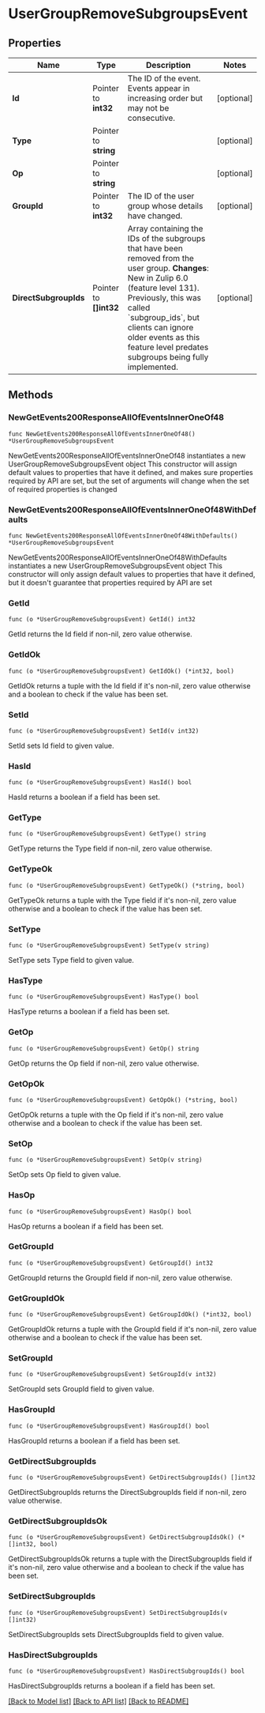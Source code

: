 # UserGroupRemoveSubgroupsEvent

## Properties

Name | Type | Description | Notes
------------ | ------------- | ------------- | -------------
**Id** | Pointer to **int32** | The ID of the event. Events appear in increasing order but may not be consecutive.  | [optional] 
**Type** | Pointer to **string** |  | [optional] 
**Op** | Pointer to **string** |  | [optional] 
**GroupId** | Pointer to **int32** | The ID of the user group whose details have changed.  | [optional] 
**DirectSubgroupIds** | Pointer to **[]int32** | Array containing the IDs of the subgroups that have been removed from the user group.  **Changes**: New in Zulip 6.0 (feature level 131). Previously, this was called &#x60;subgroup_ids&#x60;, but clients can ignore older events as this feature level predates subgroups being fully implemented.  | [optional] 

## Methods

### NewGetEvents200ResponseAllOfEventsInnerOneOf48

`func NewGetEvents200ResponseAllOfEventsInnerOneOf48() *UserGroupRemoveSubgroupsEvent`

NewGetEvents200ResponseAllOfEventsInnerOneOf48 instantiates a new UserGroupRemoveSubgroupsEvent object
This constructor will assign default values to properties that have it defined,
and makes sure properties required by API are set, but the set of arguments
will change when the set of required properties is changed

### NewGetEvents200ResponseAllOfEventsInnerOneOf48WithDefaults

`func NewGetEvents200ResponseAllOfEventsInnerOneOf48WithDefaults() *UserGroupRemoveSubgroupsEvent`

NewGetEvents200ResponseAllOfEventsInnerOneOf48WithDefaults instantiates a new UserGroupRemoveSubgroupsEvent object
This constructor will only assign default values to properties that have it defined,
but it doesn't guarantee that properties required by API are set

### GetId

`func (o *UserGroupRemoveSubgroupsEvent) GetId() int32`

GetId returns the Id field if non-nil, zero value otherwise.

### GetIdOk

`func (o *UserGroupRemoveSubgroupsEvent) GetIdOk() (*int32, bool)`

GetIdOk returns a tuple with the Id field if it's non-nil, zero value otherwise
and a boolean to check if the value has been set.

### SetId

`func (o *UserGroupRemoveSubgroupsEvent) SetId(v int32)`

SetId sets Id field to given value.

### HasId

`func (o *UserGroupRemoveSubgroupsEvent) HasId() bool`

HasId returns a boolean if a field has been set.

### GetType

`func (o *UserGroupRemoveSubgroupsEvent) GetType() string`

GetType returns the Type field if non-nil, zero value otherwise.

### GetTypeOk

`func (o *UserGroupRemoveSubgroupsEvent) GetTypeOk() (*string, bool)`

GetTypeOk returns a tuple with the Type field if it's non-nil, zero value otherwise
and a boolean to check if the value has been set.

### SetType

`func (o *UserGroupRemoveSubgroupsEvent) SetType(v string)`

SetType sets Type field to given value.

### HasType

`func (o *UserGroupRemoveSubgroupsEvent) HasType() bool`

HasType returns a boolean if a field has been set.

### GetOp

`func (o *UserGroupRemoveSubgroupsEvent) GetOp() string`

GetOp returns the Op field if non-nil, zero value otherwise.

### GetOpOk

`func (o *UserGroupRemoveSubgroupsEvent) GetOpOk() (*string, bool)`

GetOpOk returns a tuple with the Op field if it's non-nil, zero value otherwise
and a boolean to check if the value has been set.

### SetOp

`func (o *UserGroupRemoveSubgroupsEvent) SetOp(v string)`

SetOp sets Op field to given value.

### HasOp

`func (o *UserGroupRemoveSubgroupsEvent) HasOp() bool`

HasOp returns a boolean if a field has been set.

### GetGroupId

`func (o *UserGroupRemoveSubgroupsEvent) GetGroupId() int32`

GetGroupId returns the GroupId field if non-nil, zero value otherwise.

### GetGroupIdOk

`func (o *UserGroupRemoveSubgroupsEvent) GetGroupIdOk() (*int32, bool)`

GetGroupIdOk returns a tuple with the GroupId field if it's non-nil, zero value otherwise
and a boolean to check if the value has been set.

### SetGroupId

`func (o *UserGroupRemoveSubgroupsEvent) SetGroupId(v int32)`

SetGroupId sets GroupId field to given value.

### HasGroupId

`func (o *UserGroupRemoveSubgroupsEvent) HasGroupId() bool`

HasGroupId returns a boolean if a field has been set.

### GetDirectSubgroupIds

`func (o *UserGroupRemoveSubgroupsEvent) GetDirectSubgroupIds() []int32`

GetDirectSubgroupIds returns the DirectSubgroupIds field if non-nil, zero value otherwise.

### GetDirectSubgroupIdsOk

`func (o *UserGroupRemoveSubgroupsEvent) GetDirectSubgroupIdsOk() (*[]int32, bool)`

GetDirectSubgroupIdsOk returns a tuple with the DirectSubgroupIds field if it's non-nil, zero value otherwise
and a boolean to check if the value has been set.

### SetDirectSubgroupIds

`func (o *UserGroupRemoveSubgroupsEvent) SetDirectSubgroupIds(v []int32)`

SetDirectSubgroupIds sets DirectSubgroupIds field to given value.

### HasDirectSubgroupIds

`func (o *UserGroupRemoveSubgroupsEvent) HasDirectSubgroupIds() bool`

HasDirectSubgroupIds returns a boolean if a field has been set.


[[Back to Model list]](../README.md#documentation-for-models) [[Back to API list]](../README.md#documentation-for-api-endpoints) [[Back to README]](../README.md)


